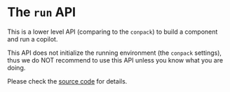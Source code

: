 # The `run` API

This is a lower level API (comparing to the `conpack`) to build a component and run a copilot.

This API does not initialize the running environment (the `conpack` settings),
thus we do NOT recommend to use this API unless you know what you are doing.

Please check the [source code](https://github.com/ConCopilot/concopilot/blob/v0.0.1/concopilot/framework/run.py) for details.
